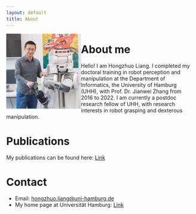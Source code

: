 ```yaml
---
layout: default
title: About
---
```

<img align="left" width="200" src="images/liang.jpg" />

# About me

Hello! I am Hongzhuo Liang. I completed my doctoral training in robot perception and manipulation at the Department of Informatics, the University of Hamburg (UHH), with Prof. Dr. Jianwei Zhang from 2016 to 2022. I am currently a postdoc research fellow of UHH, with research interests in robot grasping and dexterous manipulation.



# Publications
My publications can be found here: [Link](https://lianghongzhuo.github.io/publications)

# Contact
- Email: hongzhuo.liang@uni-hamburg.de
- My home page at Universität Hamburg: [Link](https://tams.informatik.uni-hamburg.de/people/liang/)
